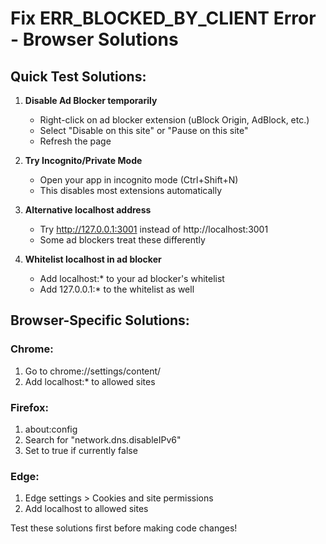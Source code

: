 # Fix ERR_BLOCKED_BY_CLIENT Error - Browser Solutions

## Quick Test Solutions:

1. **Disable Ad Blocker temporarily**
   - Right-click on ad blocker extension (uBlock Origin, AdBlock, etc.)
   - Select "Disable on this site" or "Pause on this site"
   - Refresh the page

2. **Try Incognito/Private Mode**
   - Open your app in incognito mode (Ctrl+Shift+N)
   - This disables most extensions automatically

3. **Alternative localhost address**
   - Try http://127.0.0.1:3001 instead of http://localhost:3001
   - Some ad blockers treat these differently

4. **Whitelist localhost in ad blocker**
   - Add localhost:* to your ad blocker's whitelist
   - Add 127.0.0.1:* to the whitelist as well

## Browser-Specific Solutions:

### Chrome:
1. Go to chrome://settings/content/
2. Add localhost:* to allowed sites

### Firefox:
1. about:config
2. Search for "network.dns.disableIPv6"
3. Set to true if currently false

### Edge:
1. Edge settings > Cookies and site permissions
2. Add localhost to allowed sites

Test these solutions first before making code changes!